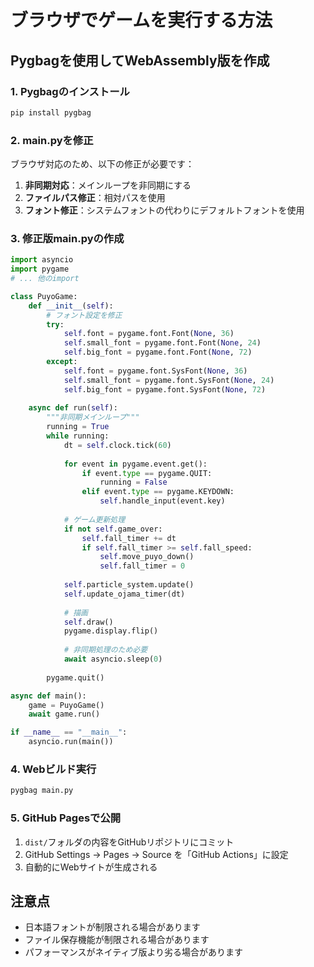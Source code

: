 # ブラウザでゲームを実行する方法

## Pygbagを使用してWebAssembly版を作成

### 1. Pygbagのインストール
```bash
pip install pygbag
```

### 2. main.pyを修正
ブラウザ対応のため、以下の修正が必要です：

1. **非同期対応**：メインループを非同期にする
2. **ファイルパス修正**：相対パスを使用
3. **フォント修正**：システムフォントの代わりにデフォルトフォントを使用

### 3. 修正版main.pyの作成
```python
import asyncio
import pygame
# ... 他のimport

class PuyoGame:
    def __init__(self):
        # フォント設定を修正
        try:
            self.font = pygame.font.Font(None, 36)
            self.small_font = pygame.font.Font(None, 24)
            self.big_font = pygame.font.Font(None, 72)
        except:
            self.font = pygame.font.SysFont(None, 36)
            self.small_font = pygame.font.SysFont(None, 24)
            self.big_font = pygame.font.SysFont(None, 72)
    
    async def run(self):
        """非同期メインループ"""
        running = True
        while running:
            dt = self.clock.tick(60)
            
            for event in pygame.event.get():
                if event.type == pygame.QUIT:
                    running = False
                elif event.type == pygame.KEYDOWN:
                    self.handle_input(event.key)
            
            # ゲーム更新処理
            if not self.game_over:
                self.fall_timer += dt
                if self.fall_timer >= self.fall_speed:
                    self.move_puyo_down()
                    self.fall_timer = 0
            
            self.particle_system.update()
            self.update_ojama_timer(dt)
            
            # 描画
            self.draw()
            pygame.display.flip()
            
            # 非同期処理のため必要
            await asyncio.sleep(0)
        
        pygame.quit()

async def main():
    game = PuyoGame()
    await game.run()

if __name__ == "__main__":
    asyncio.run(main())
```

### 4. Webビルド実行
```bash
pygbag main.py
```

### 5. GitHub Pagesで公開
1. `dist/`フォルダの内容をGitHubリポジトリにコミット
2. GitHub Settings → Pages → Source を「GitHub Actions」に設定
3. 自動的にWebサイトが生成される

## 注意点
- 日本語フォントが制限される場合があります
- ファイル保存機能が制限される場合があります
- パフォーマンスがネイティブ版より劣る場合があります